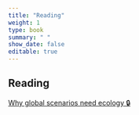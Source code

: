 ```yaml
---
title: "Reading"
weight: 1
type: book
summary: " "
show_date: false
editable: true
---
```


## Reading

[Why global scenarios need ecology 🔒](https://doi.org/10.1890/1540-9295(2003)001[0322:WGSNE]2.0.CO;2)